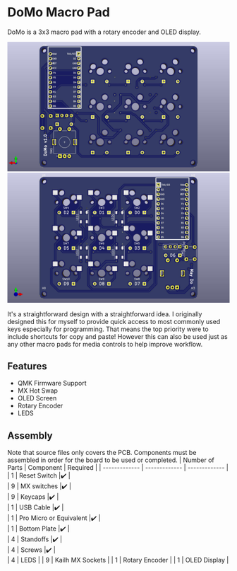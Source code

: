 # DoMo Macro Pad

DoMo is a 3x3 macro pad with a rotary encoder and OLED display.

![PCB render](PCB/DoMo-pcb-render-front.jpg)
![PCB render](PCB/DoMo-pcb-render-back.jpg)

It's a straightforward design with a straightforward idea. I originally designed this for myself to provide quick access to most commonly used keys especially for programming. That means the top priority were to include shortcuts for copy and paste! However this can also be used just as any other macro pads for media controls to help improve workflow.

## Features

- QMK Firmware Support
- MX Hot Swap
- OLED Screen
- Rotary Encoder
- LEDS

## Assembly 
Note that source files only covers the PCB. Components must be assembled in order for the board to be used or completed.
| Number of Parts | Component | Required |
| ------------- | ------------- | ------------- |
| 1 | Reset Switch |:heavy_check_mark: |  
| 9 | MX switches |:heavy_check_mark: |  
| 9 | Keycaps |:heavy_check_mark: |  
| 1 | USB Cable  |:heavy_check_mark: |  
| 1 | Pro Micro or Equivalent |:heavy_check_mark: |  
| 1 | Bottom Plate |:heavy_check_mark: |  
| 4 | Standoffs |:heavy_check_mark: |  
| 4 | Screws |:heavy_check_mark: |  
| 4 | LEDS |
| 9 | Kailh MX Sockets |
| 1 | Rotary Encoder |
| 1 | OLED Display |
